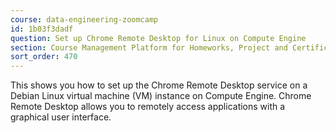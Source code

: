 ```yaml
---
course: data-engineering-zoomcamp
id: 1b03f3dadf
question: Set up Chrome Remote Desktop for Linux on Compute Engine
section: Course Management Platform for Homeworks, Project and Certificate
sort_order: 470
---
```


This  shows you how to set up the Chrome Remote Desktop service on a Debian Linux virtual machine (VM) instance on Compute Engine. Chrome Remote Desktop allows you to remotely access applications with a graphical user interface.


